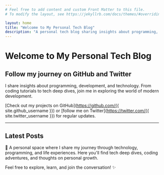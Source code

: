 ```yaml
---
# Feel free to add content and custom Front Matter to this file.
# To modify the layout, see https://jekyllrb.com/docs/themes/#overriding-theme-defaults

layout: home
title: "Welcome to My Personal Tech Blog"
description: "A personal tech blog sharing insights about programming, development, and technology. Follow my journey through GitHub projects and tech discussions."
---
```


# Welcome to My Personal Tech Blog

## Follow my journey on GitHub and Twitter

I share insights about programming, development, and technology. From coding tutorials to tech deep dives, join me in exploring the world of modern development.

[Check out my projects on GitHub](https://github.com/{{ site.github_username }}) or [follow me on Twitter](https://twitter.com/{{ site.twitter_username }}) for regular updates.

---

## Latest Posts

🌱 A personal space where I share my journey through technology, programming, and life experiences. Here you'll find tech deep dives, coding adventures, and thoughts on personal growth.

Feel free to explore, learn, and join the conversation! ✨
